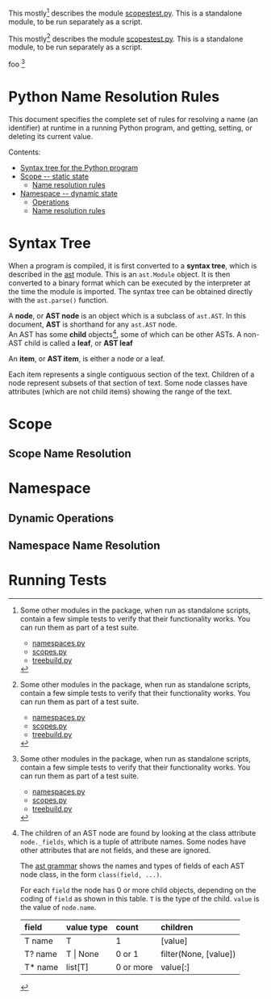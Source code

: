 This mostly[^othertests] describes the module [scopestest.py](scopestest.py).  This is a standalone module, to be run separately as a script.

This mostly[^foo] describes the module [scopestest.py](scopestest.py).  This is a standalone module, to be run separately as a script.

foo [^foo]

# Python Name Resolution Rules

This document specifies the complete set of rules for resolving a name (an identifier) at runtime in a running Python program, and getting, setting, or deleting its current value.

Contents:
- [Syntax tree for the Python program](#syntax-tree)
- [Scope -- static state](#scope)
  - [Name resolution rules](#scope-name-resolution)
- [Namespace -- dynamic state](#namespace)
  - [Operations](#dynamic-operations)
  - [Name resolution rules](#namespace-name-resolution)

# Syntax Tree

When a program is compiled, it is first converted to a **syntax tree**, which is described in the [ast](https://docs.python.org/3.10/library/ast.html) module.  This is an `ast.Module` object.  It is then converted to a binary format which can be executed by the interpreter at the time the module is imported.  The syntax tree can be obtained directly with the `ast.parse()` function.

A **node**, or **AST node** is an object which is a subclass of `ast.AST`.  In this document, **AST** is shorthand for any `ast.AST` node.  
An AST has some **child** objects[^ASTChild], some of which can be other ASTs.  A non-AST child is called a **leaf**, or **AST leaf**

An **item**, or **AST item**, is either a node or a leaf.

Each item represents a single contiguous section of the text.  Children of a node represent subsets of that section of text.  Some node classes have attributes (which are not child items) showing the range of the text.


# Scope

## Scope Name Resolution

# Namespace

## Dynamic Operations

## Namespace Name Resolution


# Running Tests

[^othertests]: Some other modules in the package, when run as standalone scripts, contain a few simple tests to verify that their functionality works.  You can run them as part of a test suite.  
    - [namespaces.py](namespaces.py)
    - [scopes.py](scopes.py)
    - [treebuild.py](treebuild.py)

[^ASTChild]: The children of an AST node are found by looking at the class attribute `node._fields`, which is a tuple of attribute names.  Some nodes have other attributes that are not fields, and these are ignored.  
    
    The [ast grammar](https://docs.python.org/3.10/library/ast.html#abstract-grammar) shows the names and types of fields of each AST node class, in the form `class(field, ...)`.  

    For each `field` the node has 0 or more child objects, depending on the coding of `field` as shown in this table.  `T` is the type of the child.  `value` is the value of `node.name`.  

    | field | value type | count | children |
    |:-|:-|:-|:-|
    | T name | T | 1 | [value] |
    | T? name | T \| None | 0 or 1 | filter(None, [value]) |
    | T* name | list[T] | 0 or more | value[:] |

[^foo]: Some other modules in the package, when run as standalone scripts, contain a few simple tests to verify that their functionality works.  You can run them as part of a test suite.  
    - [namespaces.py](namespaces.py)
    - [scopes.py](scopes.py)
    - [treebuild.py](treebuild.py)
